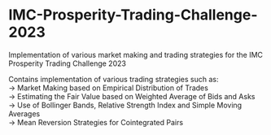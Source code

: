 # IMC-Prosperity-Trading-Challenge-2023
Implementation of various market making and trading strategies for the IMC Prosperity Trading Challenge 2023

Contains implementation of various trading strategies such as: <br>
-> Market Making based on Empirical Distribution of Trades <br>
-> Estimating the Fair Value based on Weighted Average of Bids and Asks <br>
-> Use of Bollinger Bands, Relative Strength Index and Simple Moving Averages <br>
-> Mean Reversion Strategies for Cointegrated Pairs <br>

